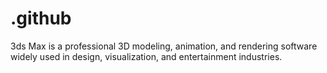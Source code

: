 # .github
3ds Max is a professional 3D modeling, animation, and rendering software widely used in design, visualization, and entertainment industries.
